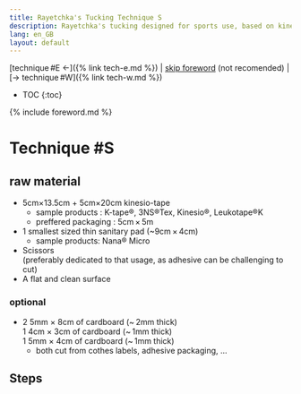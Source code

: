 ```yaml
---
title: Rayetchka's Tucking Technique S
description: Rayetchka's tucking designed for sports use, based on kinesio taping
lang: en_GB
layout: default
---
```

[technique #E ←]({% link tech-e.md %}) | [skip foreword](#technique-s) (not recomended) | [→ technique #W]({% link tech-w.md %})

* TOC
{:toc}

{% include foreword.md %}

# Technique #S

## raw material

- 5cm×13.5cm + 5cm×20cm kinesio-tape
  - sample products : K-tape®, 3NS®Tex, Kinesio®, Leukotape®K
  - preffered packaging : 5cm × 5m
- 1 smallest sized thin sanitary pad (~9cm × 4cm)
  - sample products: Nana® Micro
- Scissors  
  (preferably dedicated to that usage, as adhesive can be challenging to cut)
- A flat and clean surface

### optional

- 2 5mm × 8cm of cardboard (~ 2mm thick)  
  1 4cm × 3cm of cardboard (~ 1mm thick)  
  1 5mm × 4cm of cardboard (~ 1mm thick)
  - both cut from cothes labels, adhesive packaging, …


## Steps




